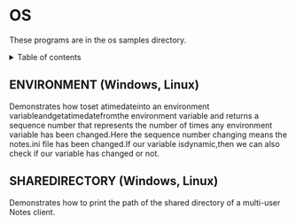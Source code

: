 # OS

These programs are in the os samples directory.
<details close markdown="block">
  <summary>
    Table of contents
  </summary>
  {: .text-delta }
1. TOC
{:toc}
</details>

## ENVIRONMENT (Windows, Linux)
Demonstrates how toset atimedateinto an environment variableandgetatimedatefromthe environment variable and returns a sequence number that represents the number of times any environment variable has been changed.Here the sequence number changing means the notes.ini file has been changed.If our variable isdynamic,then we can also check if our variable has changed or not.

## SHAREDIRECTORY (Windows, Linux)
Demonstrates how to print the path of the shared directory of a multi-user Notes client. 